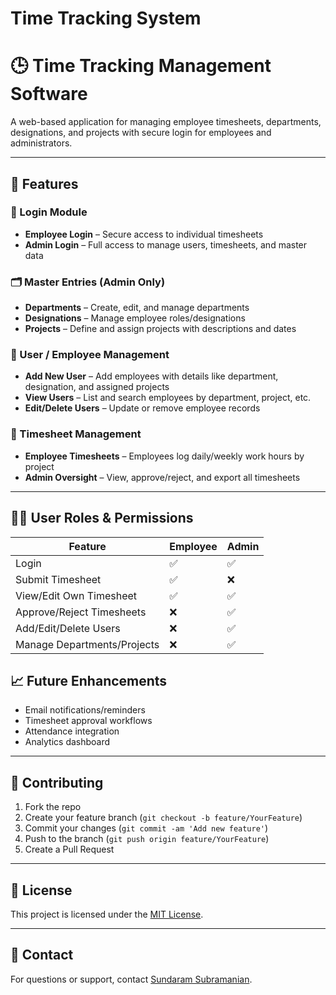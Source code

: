 # Time Tracking System

# 🕒 Time Tracking Management Software

A web-based application for managing employee timesheets, departments, designations, and projects with secure login for employees and administrators.

---

## 📌 Features

### 🔐 Login Module
- **Employee Login** – Secure access to individual timesheets
- **Admin Login** – Full access to manage users, timesheets, and master data

### 🗂️ Master Entries (Admin Only)
- **Departments** – Create, edit, and manage departments
- **Designations** – Manage employee roles/designations
- **Projects** – Define and assign projects with descriptions and dates

### 👥 User / Employee Management
- **Add New User** – Add employees with details like department, designation, and assigned projects
- **View Users** – List and search employees by department, project, etc.
- **Edit/Delete Users** – Update or remove employee records

### 📝 Timesheet Management
- **Employee Timesheets** – Employees log daily/weekly work hours by project
- **Admin Oversight** – View, approve/reject, and export all timesheets

---

## 🧑‍💼 User Roles & Permissions

| Feature                        | Employee | Admin |
|-------------------------------|----------|-------|
| Login                         | ✅       | ✅    |
| Submit Timesheet              | ✅       | ❌    |
| View/Edit Own Timesheet       | ✅       | ✅    |
| Approve/Reject Timesheets     | ❌       | ✅    |
| Add/Edit/Delete Users         | ❌       | ✅    |
| Manage Departments/Projects   | ❌       | ✅    |


## 📈 Future Enhancements

* Email notifications/reminders
* Timesheet approval workflows
* Attendance integration
* Analytics dashboard

---

## 🤝 Contributing

1. Fork the repo
2. Create your feature branch (`git checkout -b feature/YourFeature`)
3. Commit your changes (`git commit -am 'Add new feature'`)
4. Push to the branch (`git push origin feature/YourFeature`)
5. Create a Pull Request

---

## 📄 License

This project is licensed under the [MIT License](LICENSE).

---

## 📧 Contact

For questions or support, contact [Sundaram Subramanian](mailto:iamsundarbhai@gmail.com).




